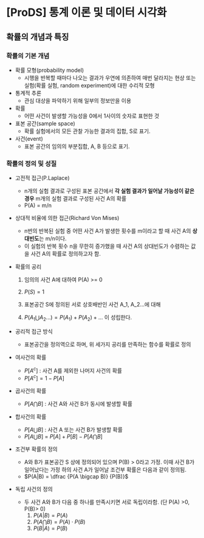 # [ProDS] 통계 이론 및 데이터 시각화

## **확률의 개념과 특징**

### **확률의 기본 개념**

- 확률 모형(probability model)
    - 시행을 반복할 때마다 나오는 결과가 우연에 의존하여 매번 달라지는 현상 또는 실험(확률 실험, random experiment)에 대한 수리적 모형
- 통계적 추론
    - 관심 대상을 파악하기 위해 일부의 정보만을 이용
- 확률
    - 어떤 사건이 발생할 가능성을 0에서 1사이의 숫자로 표현한 것
- 표본 공간(sample space)
    - 확률 실험에서의 모든 관찰 가능한 결과의 집합, S로 표기.
- 사건(event)
    - 표본 공간의 임의의 부분집합, A, B 등으로 표기.

### **확률의 정의 및 성질**

- 고전적 접근(P.Laplace)
    - n개의 실험 결과로 구성된 표본 공간에서 **각 실험 결과가 일어날 가능성이 같은 경우** m개의 실험 결과로 구성된 사건 A의 확률
    - P(A) = m/n
- 상대적 비율에 의한 접근(Richard Von Mises)
    - n번의 반복된 실험 중 어떤 사건 A가 발생한 횟수를 m이라고 할 때 사건 A의 **상대빈도**는 m/n이다.
    - 이 실험의 반복 횟수 n을 무한히 증가했을 때 사건 A의 상대빈도가 수렴하는 값을 사건 A의 확률로 정의하고자 함.
- 확률의 공리
    
    1. 임의의 사건 A에 대하여 P(A) >= 0
    
    2. $P(S) = 1$
    
    3. 표본공간 S에 정의된 서로 상호배반인 사건 A_1, A_2...에 대해
    
    4. $P(A_1\bigcup A_2...) = P(A_1)+P(A_2)+...$ 이 성립한다.
    
- 공리적 접근 방식
    - 표본공간을 정의역으로 하며, 위 세가지 공리를 만족하는 함수를 확률로 정의
- 여사건의 확률
    - $P[A^c]$ : 사건 A를 제외한 나머지 사건의 확률
    - $P[A^c] = 1 - P[A]$
- 곱사건의 확률
    - $P[A \bigcap B]$ : 사건 A와 사건 B가 동시에 발생할 확률
- 합사건의 확률
    - $P[A \bigcup B]$ : 사건 A 또는 사건 B가 발생할 확률
    - $P[A \bigcup B]$ = $P[A] + P[B] - P[A \bigcap B]$
- 조건부 확률의 정의
    - A와 B가 표본공간 S 상에 정의되어 있으며 P(B) > 0라고 가정.
    이때 사건 B가 일어났다는 가정 하의 사건 A가 일어날 조건부 확률은 다음과 같이 정의됨.
    - $P(A|B) = \dfrac {P(A \bigcap B)} {P(B)}$
- 독립 사건의 정의
    - 두 사건 A와 B가 다음 중 하나를 만족시키면 서로 독립이라함. (단 P(A) >0, P(B)> 0)
        1. $P(A|B) = P(A)$
        2. $P(A \bigcap B) = P(A) \cdot P(B)$
        3. $P(B|A) = P(B)$